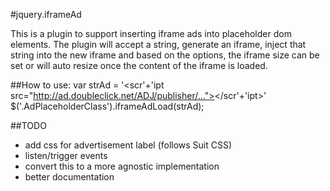 #jquery.iframeAd

This is a plugin to support inserting iframe ads into placeholder dom elements. The plugin will accept a string, generate an iframe, inject that string into the new iframe and based on the options, the iframe size can be set or will auto resize once the content of the iframe is loaded.


##How to use:
    var strAd = '<scr'+'ipt src="http://ad.doubleclick.net/ADJ/publisher/..."></scr'+'ipt>'
    $('.AdPlaceholderClass').iframeAdLoad(strAd);

##TODO
* add css for advertisement label (follows Suit CSS)
* listen/trigger events
* convert this to a more agnostic implementation
* better documentation